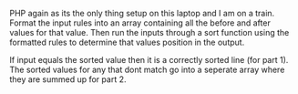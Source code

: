PHP again as its the only thing setup on this laptop and I am on a train.
Format the input rules into an array containing all the before and after values for that value. Then run the inputs through a sort function using the formatted rules to determine that values position in the output.

If input equals the sorted value then it is a correctly sorted line (for part 1). The sorted values for any that dont match go into a seperate array where they are summed up for part 2.
